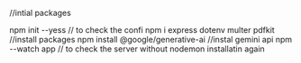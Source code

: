 //intial packages

npm init --yess // to check the confi
npm i express dotenv multer pdfkit //install packages
npm install @google/generative-ai //instal gemini api
npm --watch app // to check the server without nodemon installatin again
